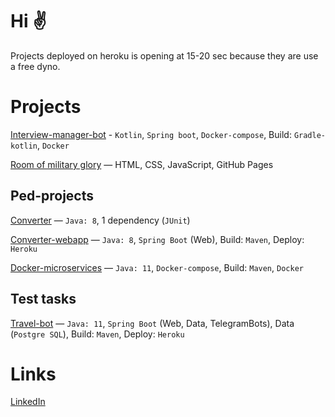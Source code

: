 # Hi ✌
Projects deployed on heroku is opening at 15-20 sec because they are use a free dyno.

# Projects
[Interview-manager-bot] - `Kotlin`, `Spring boot`, `Docker-compose`, Build: `Gradle-kotlin`, `Docker`

[Room of military glory] — HTML, CSS, JavaScript, GitHub Pages

[Room of military glory]:https://github.com/EgorKrivosheev/school13grodno.github.io
[Interview-manager-bot]:https://github.com/EgorKrivosheev/interview_manager

## Ped-projects
[Converter] — `Java: 8`, 1 dependency (`JUnit`)

[Converter-webapp] — `Java: 8`, `Spring Boot` (Web), Build: `Maven`, Deploy: `Heroku`

[Docker-microservices] — `Java: 11`, `Docker-compose`, Build: `Maven`, `Docker`

[Converter]:https://github.com/EgorKrivosheev/converter
[Converter-webapp]:https://github.com/EgorKrivosheev/converter-webapp
[Docker-microservices]:https://github.com/EgorKrivosheev/docker-microservices

## Test tasks
[Travel-bot] — `Java: 11`, `Spring Boot` (Web, Data, TelegramBots), Data (`Postgre SQL`), Build: `Maven`, Deploy: `Heroku`

[Travel-bot]:https://github.com/EgorKrivosheev/travel-bot

# Links
[LinkedIn]

[LinkedIn]:https://www.linkedin.com/in/egorkrivosheev/
